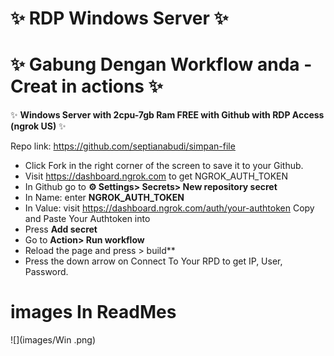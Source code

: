# ✨ RDP Windows Server ✨
# ✨ Gabung Dengan Workflow anda - Creat in actions ✨
✨ **Windows Server with 2cpu-7gb Ram FREE with Github with RDP Access (ngrok US)** ✨

Repo link: https://github.com/septianabudi/simpan-file


+ Click Fork in the right corner of the screen to save it to your Github.
+ Visit https://dashboard.ngrok.com to get NGROK_AUTH_TOKEN
+ In Github go to **⚙ Settings> Secrets> New repository secret**
+ In Name: enter **NGROK_AUTH_TOKEN**
+ In Value: visit https://dashboard.ngrok.com/auth/your-authtoken Copy and Paste Your Authtoken into
+ Press **Add secret**
+ Go to **Action> Run workflow**
+ Reload the page and press > build**
+ Press the down arrow on Connect To Your RPD to get IP, User, Password.

# images In ReadMes
![](images/Win .png)
